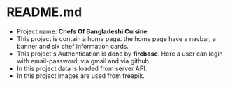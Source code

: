 
# README.md

* Project name: **Chefs Of Bangladeshi Cuisine**
* This project is contain a home page. the home page have a navbar, a banner and six chef information cards.
* This project's Authentication is done by **firebase**. Here a user can login with email-password, via gmail and via github.
* In this project data is loaded from server API.
* In this project images are used from freepik.
